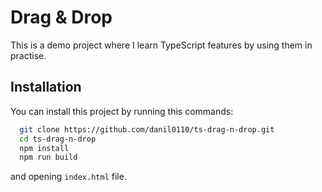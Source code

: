 # Drag & Drop

This is a demo project where I learn TypeScript features by using them in practise.

## Installation

You can install this project by running this commands:

```bash
  git clone https://github.com/danil0110/ts-drag-n-drop.git
  cd ts-drag-n-drop
  npm install
  npm run build
```

and opening `index.html` file.
